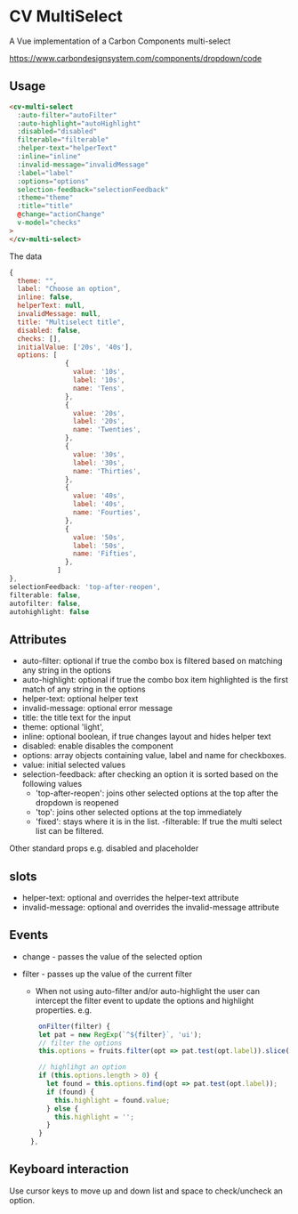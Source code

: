 # CV MultiSelect

A Vue implementation of a Carbon Components multi-select

https://www.carbondesignsystem.com/components/dropdown/code

## Usage

```html
<cv-multi-select
  :auto-filter="autoFilter"
  :auto-highlight="autoHighlight"
  :disabled="disabled"
  filterable="filterable"
  :helper-text="helperText"
  :inline="inline"
  :invalid-message="invalidMessage"
  :label="label"
  :options="options"
  selection-feedback="selectionFeedback"
  :theme="theme"
  :title="title"
  @change="actionChange"
  v-model="checks"
>
</cv-multi-select>
```

The data

```js
{
  theme: "",
  label: "Choose an option",
  inline: false,
  helperText: null,
  invalidMessage: null,
  title: "Multiselect title",
  disabled: false,
  checks: [],
  initialValue: ['20s', '40s'],
  options: [
              {
                value: '10s',
                label: '10s',
                name: 'Tens',
              },
              {
                value: '20s',
                label: '20s',
                name: 'Twenties',
              },
              {
                value: '30s',
                label: '30s',
                name: 'Thirties',
              },
              {
                value: '40s',
                label: '40s',
                name: 'Fourties',
              },
              {
                value: '50s',
                label: '50s',
                name: 'Fifties',
              },
            ]
},
selectionFeedback: 'top-after-reopen',
filterable: false,
autofilter: false,
autohighlight: false
```

## Attributes

- auto-filter: optional if true the combo box is filtered based on matching any string in the options
- auto-highlight: optional if true the combo box item highlighted is the first match of any string in the options
- helper-text: optional helper text
- invalid-message: optional error message
- title: the title text for the input
- theme: optional 'light',
- inline: optional boolean, if true changes layout and hides helper text
- disabled: enable disables the component
- options: array objects containing value, label and name for checkboxes.
- value: initial selected values
- selection-feedback: after checking an option it is sorted based on the following values
  - 'top-after-reopen': joins other selected options at the top after the dropdown is reopened
  - 'top': joins other selected options at the top immediately
  - 'fixed': stays where it is in the list.
    -filterable: If true the multi select list can be filtered.

Other standard props e.g. disabled and placeholder

## slots

- helper-text: optional and overrides the helper-text attribute
- invalid-message: optional and overrides the invalid-message attribute

## Events

- change - passes the value of the selected option
- filter - passes up the value of the current filter

  - When not using auto-filter and/or auto-highlight the user can intercept the filter event to update the options and highlight properties.
    e.g.

  ```js
      onFilter(filter) {
      let pat = new RegExp(`^${filter}`, 'ui');
      // filter the options
      this.options = fruits.filter(opt => pat.test(opt.label)).slice(0);

      // highlihgt an option
      if (this.options.length > 0) {
        let found = this.options.find(opt => pat.test(opt.label));
        if (found) {
          this.highlight = found.value;
        } else {
          this.highlight = '';
        }
      }
    },
  ```

## Keyboard interaction

Use cursor keys to move up and down list and space to check/uncheck an option.
